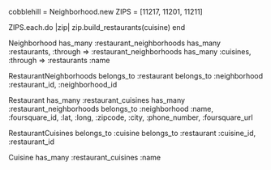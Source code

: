 cobblehill = Neighborhood.new
ZIPS = [11217, 11201, 11211]

ZIPS.each.do |zip|
  zip.build_restaurants(cuisine)
end

Neighborhood
has_many :restaurant_neighborhoods
has_many :restaurants, :through => :restaurant_neighborhoods
has_many :cuisines, :through => :restaurants
:name

RestaurantNeighborhoods
belongs_to :restaurant
belongs_to :neighborhood
:restaurant_id, :neighborhood_id

Restaurant
has_many :restaurant_cuisines
has_many :restaurant_neighborhoods
belongs_to :neighborhood
:name, :foursquare_id, :lat, :long, :zipcode, :city, :phone_number, :foursquare_url 

RestaurantCuisines
belongs_to :cuisine
belongs_to :restaurant
:cuisine_id, :restaurant_id

Cuisine
has_many :restaurant_cuisines
:name
